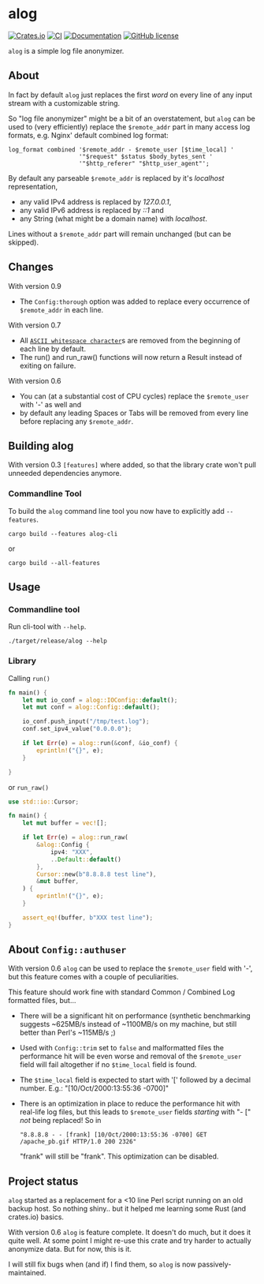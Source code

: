 # alog

[![Crates.io](https://img.shields.io/crates/v/alog.svg)](https://crates.io/crates/alog)
[![CI](https://github.com/thyrc/alog/workflows/Rust/badge.svg)](https://github.com/thyrc/alog/actions?query=workflow%3ARust)
[![Documentation](https://docs.rs/alog/badge.svg)](https://docs.rs/alog)
[![GitHub license](https://img.shields.io/github/license/thyrc/alog.svg)](https://github.com/thyrc/alog/blob/master/LICENSE)

`alog` is a simple log file anonymizer.

## About

In fact by default `alog` just replaces the first *word* on every line of any input stream
with a customizable string.

So "log file anonymizer" might be a bit of an overstatement, but `alog` can be used to (very
efficiently) replace the `$remote_addr` part in many access log formats, e.g. Nginx' default
combined log format:

```text
log_format combined '$remote_addr - $remote_user [$time_local] '
                    '"$request" $status $body_bytes_sent '
                    '"$http_referer" "$http_user_agent"';
```

By default any parseable `$remote_addr` is replaced by it's *localhost* representation,

* any valid IPv4 address is replaced by *127.0.0.1*,
* any valid IPv6 address is replaced by *::1* and
* any String (what might be a domain name) with *localhost*.

Lines without a `$remote_addr` part will remain unchanged (but can be skipped).

## Changes

With version 0.9

* The `Config:thorough` option was added to replace every occurrence of `$remote_addr` in each line.

With version 0.7

* All [`ASCII whitespace character`]s are removed from the beginning of each line by default.
* The run() and run_raw() functions will now return a Result instead of exiting on failure.

With version 0.6

* You can (at a substantial cost of CPU cycles) replace the `$remote_user` with '-' as well and
* by default any leading Spaces or Tabs will be removed from every line before replacing any `$remote_addr`.

## Building alog

With version 0.3 `[features]` where added, so that the library crate won't pull unneeded
dependencies anymore.

### Commandline Tool

To build the `alog` command line tool you now have to explicitly add `--features`.

```shell
cargo build --features alog-cli
```

or

```shell
cargo build --all-features
```

## Usage

### Commandline tool

Run cli-tool with `--help`.

```shell
./target/release/alog --help
```

### Library

Calling `run()`

```rust
fn main() {
    let mut io_conf = alog::IOConfig::default();
    let mut conf = alog::Config::default();

    io_conf.push_input("/tmp/test.log");
    conf.set_ipv4_value("0.0.0.0");

    if let Err(e) = alog::run(&conf, &io_conf) {
        eprintln!("{}", e);
    }

}
```

or `run_raw()`

```rust
use std::io::Cursor;

fn main() {
    let mut buffer = vec![];

    if let Err(e) = alog::run_raw(
        &alog::Config {
            ipv4: "XXX",
            ..Default::default()
        },
        Cursor::new(b"8.8.8.8 test line"),
        &mut buffer,
    ) {
        eprintln!("{}", e);
    }

    assert_eq!(buffer, b"XXX test line");
}
```

## About `Config::authuser`

With version 0.6 `alog` can be used to replace the `$remote_user` field with '-', but this
feature comes with a couple of peculiarities.

This feature should work fine with standard Common / Combined Log formatted files, but...

* There will be a significant hit on performance (synthetic benchmarking suggests ~625MB/s
  instead of ~1100MB/s on my machine, but still better than Perl's ~115MB/s ;)
* Used with `Config::trim` set to `false` and malformatted files the performance hit will be
  even worse and removal of the `$remote_user` field will fail altogether if no `$time_local`
  field is found.
* The `$time_local` field is expected to start with '[' followed by a decimal number. E.g.:
  "[10/Oct/2000:13:55:36 -0700]"
* There is an optimization in place to reduce the performance hit with real-life log files,
  but this leads to `$remote_user` fields *starting* with "- [" _not_ being replaced! So in
  
  `"8.8.8.8 - - [frank] [10/Oct/2000:13:55:36 -0700] GET /apache_pb.gif HTTP/1.0 200 2326"`

  "frank" will still be "frank". This optimization can be disabled.

## Project status

`alog` started as a replacement for a <10 line Perl script running on an old backup host.
So nothing shiny.. but it helped me learning some Rust (and crates.io) basics.

With version 0.6 `alog` is feature complete. It doesn't do much, but it does it quite well.
At some point I might re-use this crate and try harder to actually anonymize data. But for
now, this is it.

I will still fix bugs when (and if) I find them, so `alog` is now passively-maintained.


[`ASCII whitespace character`]: https://doc.rust-lang.org/std/primitive.char.html#method.is_ascii_whitespace
